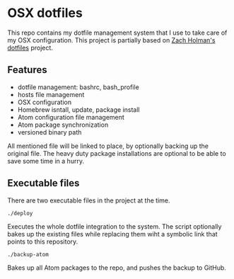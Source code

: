 # OSX dotfiles

This repo contains my dotfile management system that I use to take care of my
OSX configuration. This project is partially based on
[Zach Holman's dotfiles](https://github.com/holman/dotfiles) project.

## Features

- dotfile management: bashrc, bash_profile
- hosts file management
- OSX configuration
- Homebrew isntall, update, package install
- Atom configuration file management
- Atom package synchronization
- versioned binary path

All mentioned file will be linked to place, by optionally backing up the original
file. The heavy duty package installations are optional to be able to save some
time in a hurry.

## Executable files

There are two executable files in the project at the time.


`./deploy`

Executes the whole dotfile integration to the system. The script optionally bakes up the existing files while replacing them wiht a symbolic link that points to
this repository.

`./backup-atom`

Bakes up all Atom packages to the repo, and pushes the backup to GitHub.
